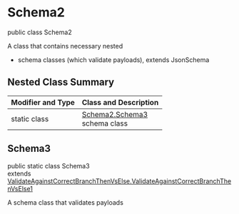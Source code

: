 # Schema2
public class Schema2

A class that contains necessary nested
- schema classes (which validate payloads), extends JsonSchema

## Nested Class Summary
| Modifier and Type | Class and Description |
| ----------------- | ---------------------- |
| static class | [Schema2.Schema3](#schema3)<br> schema class |

## Schema3
public static class Schema3<br>
extends [ValidateAgainstCorrectBranchThenVsElse.ValidateAgainstCorrectBranchThenVsElse1](../../../../../../../../components/schemas/ValidateAgainstCorrectBranchThenVsElse.md#validateagainstcorrectbranchthenvselse1)

A schema class that validates payloads

